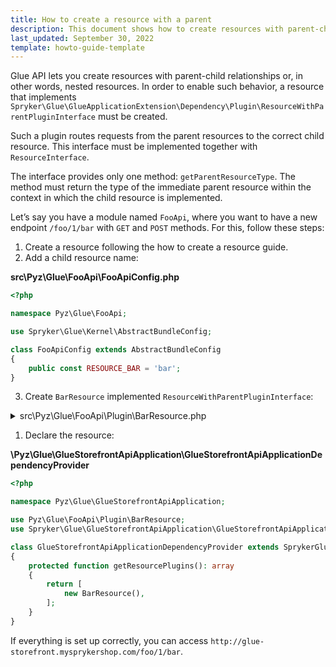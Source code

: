 ```yaml
---
title: How to create a resource with a parent
description: This document shows how to create resources with parent-child relationships 
last_updated: September 30, 2022
template: howto-guide-template
---
```


Glue API lets you create resources with parent-child relationships or, in other words, nested resources. In order to enable such behavior, a resource that implements `Spryker\Glue\GlueApplicationExtension\Dependency\Plugin\ResourceWithParentPluginInterface` must be created.

Such a plugin routes requests from the parent resources to the correct child resource. This interface must be implemented together with `ResourceInterface`.

The interface provides only one method: `getParentResourceType`. The method must return the type of the immediate parent resource within the context in which the child resource is implemented.

Let’s say you have a module named `FooApi`, where you want to have a new endpoint `/foo/1/bar` with `GET` and `POST` methods. For this, follow these steps:

1. Create a resource following the how to create a resource guide.
2. Add a child resource name:

**src\Pyz\Glue\FooApi\FooApiConfig.php**

```php
<?php

namespace Pyz\Glue\FooApi;

use Spryker\Glue\Kernel\AbstractBundleConfig;

class FooApiConfig extends AbstractBundleConfig
{
    public const RESOURCE_BAR = 'bar';
}
```

3. Create `BarResource` implemented `ResourceWithParentPluginInterface`:

<details><summary markdown='span'>src\Pyz\Glue\FooApi\Plugin\BarResource.php</summary>

```php
<?php

namespace Pyz\Glue\FooApi\Plugin;

use Generated\Shared\Transfer\GlueResourceMethodCollectionTransfer;
use Generated\Shared\Transfer\GlueResourceMethodConfigurationTransfer;
use Generated\Shared\Transfer\FooRestAttributesTransfer;
use Spryker\Glue\FooApi\Controller\FooResourceController;
use Spryker\Glue\FooApi\FooApiConfig;
use Spryker\Glue\GlueApplication\Plugin\GlueApplication\AbstractResourcePlugin;
use Spryker\Glue\GlueApplicationExtension\Dependency\Plugin\ResourceInterface;
use Spryker\Glue\GlueApplicationExtension\Dependency\Plugin\ResourceWithParentPluginInterface;

class FooRestResource extends AbstractResourcePlugin implements ResourceInterface, ResourceWithParentPluginInterface 
{
    public function getType(): string
    {
        return FooApiConfig::RESOURCE_BAR;
    }
    
    public function getController(): string
    {
        return FooResourceController::class;
    }

    public function getDeclaredMethods(): GlueResourceMethodCollectionTransfer
    {
        return (new GlueResourceMethodCollectionTransfer())
            ->setGet(new GlueResourceMethodConfigurationTransfer())
            ->setPost(
                (new GlueResourceMethodConfigurationTransfer())
                    ->setAction('postAction')->setAttributes(FooRestAttributesTransfer::class),
            );
    }
    
    public function getParentResourceType(): string
    {
        return FooApiConfig::RESOURCE_FOO;
    }
}
```
</details>

1. Declare the resource:

**\Pyz\Glue\GlueStorefrontApiApplication\GlueStorefrontApiApplicationDependencyProvider**

```php
<?php

namespace Pyz\Glue\GlueStorefrontApiApplication;

use Pyz\Glue\FooApi\Plugin\BarResource;
use Spryker\Glue\GlueStorefrontApiApplication\GlueStorefrontApiApplicationDependencyProvider as SprykerGlueStorefrontApiApplicationDependencyProvider;

class GlueStorefrontApiApplicationDependencyProvider extends SprykerGlueStorefrontApiApplicationDependencyProvider
{
    protected function getResourcePlugins(): array
    {
        return [
            new BarResource(),
        ];
    }
}
```

If everything is set up correctly, you can access `http://glue-storefront.mysprykershop.com/foo/1/bar`.
